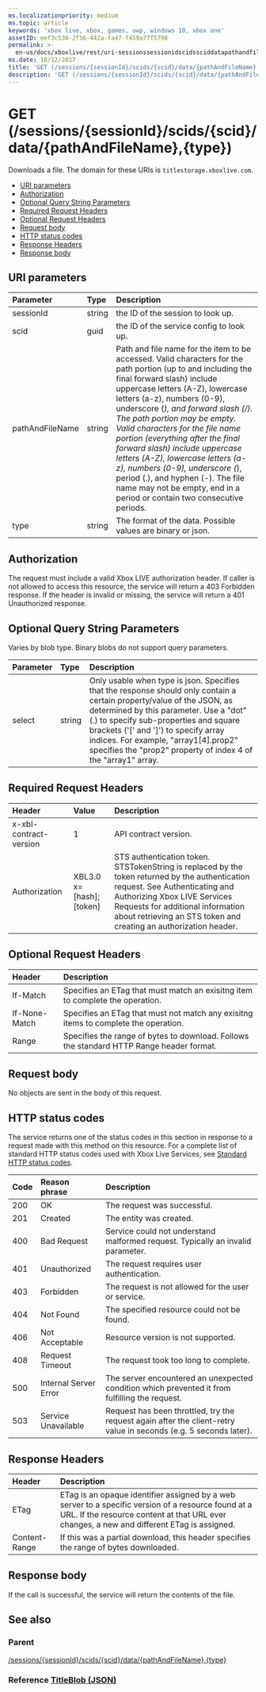 ```yaml
---
ms.localizationpriority: medium
ms.topic: article
keywords: 'xbox live, xbox, games, uwp, windows 10, xbox one'
assetID: eef3c530-2f56-442a-fa47-f459a77f5798
permalink: >-
  en-us/docs/xboxlive/rest/uri-sessionssessionidscidssciddatapathandfilenametype-get.html
ms.date: 10/12/2017
title: 'GET (/sessions/{sessionId}/scids/{scid}/data/{pathAndFileName},{type})'
description: 'GET (/sessions/{sessionId}/scids/{scid}/data/{pathAndFileName},{type})'
---
```


# GET \(/sessions/{sessionId}/scids/{scid}/data/{pathAndFileName},{type}\)

Downloads a file. The domain for these URIs is `titlestorage.xboxlive.com`.

* [URI parameters](get-sessions-sessionid-scids-scid-data-pathandfilename-type.md#ID4EX)
* [Authorization](get-sessions-sessionid-scids-scid-data-pathandfilename-type.md#ID4ECB)
* [Optional Query String Parameters](get-sessions-sessionid-scids-scid-data-pathandfilename-type.md#ID4EPB)
* [Required Request Headers](get-sessions-sessionid-scids-scid-data-pathandfilename-type.md#ID4EQC)
* [Optional Request Headers](get-sessions-sessionid-scids-scid-data-pathandfilename-type.md#ID4EZD)
* [Request body](get-sessions-sessionid-scids-scid-data-pathandfilename-type.md#ID4EDF)
* [HTTP status codes](get-sessions-sessionid-scids-scid-data-pathandfilename-type.md#ID4EQF)
* [Response Headers](get-sessions-sessionid-scids-scid-data-pathandfilename-type.md#ID4EDDAC)
* [Response body](get-sessions-sessionid-scids-scid-data-pathandfilename-type.md#ID4EGEAC)

## URI parameters <a id="ID4EX"></a>

| Parameter | Type | Description |
| :--- | :--- | :--- |
| sessionId | string | the ID of the session to look up. |
| scid | guid | the ID of the service config to look up. |
| pathAndFileName | string | Path and file name for the item to be accessed. Valid characters for the path portion \(up to and including the final forward slash\) include uppercase letters \(A-Z\), lowercase letters \(a-z\), numbers \(0-9\), underscore \(_\), and forward slash \(/\). The path portion may be empty. Valid characters for the file name portion \(everything after the final forward slash\) include uppercase letters \(A-Z\), lowercase letters \(a-z\), numbers \(0-9\), underscore \(_\), period \(.\), and hyphen \(-\). The file name may not be empty, end in a period or contain two consecutive periods. |
| type | string | The format of the data. Possible values are binary or json. |

## Authorization <a id="ID4ECB"></a>

The request must include a valid Xbox LIVE authorization header. If caller is not allowed to access this resource, the service will return a 403 Forbidden response. If the header is invalid or missing, the service will return a 401 Unauthorized response.

## Optional Query String Parameters <a id="ID4EPB"></a>

Varies by blob type. Binary blobs do not support query parameters.

| Parameter | Type | Description |
| :--- | :--- | :--- |
| select | string | Only usable when type is json. Specifies that the response should only contain a certain property/value of the JSON, as determined by this parameter. Use a "dot" \(.\) to specify sub-properties and square brackets \('\[' and '\]'\) to specify array indices. For example, "array1\[4\].prop2" specifies the "prop2" property of index 4 of the "array1" array. |

## Required Request Headers <a id="ID4EQC"></a>

| Header | Value | Description |
| :--- | :--- | :--- |
| x-xbl-contract-version | 1 | API contract version. |
| Authorization | XBL3.0 x=\[hash\];\[token\] | STS authentication token. STSTokenString is replaced by the token returned by the authentication request. See Authenticating and Authorizing Xbox LIVE Services Requests for additional information about retrieving an STS token and creating an authorization header. |

## Optional Request Headers <a id="ID4EZD"></a>

| Header | Description |
| :--- | :--- |
| If-Match | Specifies an ETag that must match an exisitng item to complete the operation. |
| If-None-Match | Specifies an ETag that must not match any exisitng items to complete the operation. |
| Range | Specifies the range of bytes to download. Follows the standard HTTP Range header format. |

## Request body <a id="ID4EDF"></a>

No objects are sent in the body of this request.

## HTTP status codes <a id="ID4EQF"></a>

The service returns one of the status codes in this section in response to a request made with this method on this resource. For a complete list of standard HTTP status codes used with Xbox Live Services, see [Standard HTTP status codes](https://github.com/LucienHH/docs-xsapi/tree/8aaeb3d77dec37e3bd2a1d99ea913649665f2490/additional/httpstatuscodes.md).

| Code | Reason phrase | Description |
| :--- | :--- | :--- |
| 200 | OK | The request was successful. |
| 201 | Created | The entity was created. |
| 400 | Bad Request | Service could not understand malformed request. Typically an invalid parameter. |
| 401 | Unauthorized | The request requires user authentication. |
| 403 | Forbidden | The request is not allowed for the user or service. |
| 404 | Not Found | The specified resource could not be found. |
| 406 | Not Acceptable | Resource version is not supported. |
| 408 | Request Timeout | The request took too long to complete. |
| 500 | Internal Server Error | The server encountered an unexpected condition which prevented it from fulfilling the request. |
| 503 | Service Unavailable | Request has been throttled, try the request again after the client-retry value in seconds \(e.g. 5 seconds later\). |

## Response Headers <a id="ID4EDDAC"></a>

| Header | Description |
| :--- | :--- |
| ETag | ETag is an opaque identifier assigned by a web server to a specific version of a resource found at a URL. If the resource content at that URL ever changes, a new and different ETag is assigned. |
| Content-Range | If this was a partial download, this header specifies the range of bytes downloaded. |

## Response body <a id="ID4EGEAC"></a>

If the call is successful, the service will return the contents of the file.

## See also <a id="ID4EREAC"></a>

### Parent <a id="ID4ETEAC"></a>

[/sessions/{sessionId}/scids/{scid}/data/{pathAndFileName},{type}](https://github.com/LucienHH/docs-xsapi/tree/8aaeb3d77dec37e3bd2a1d99ea913649665f2490/work-in-progress/title-storage/uri-sessionssessionidscidssciddatapathandfilenametype.md)

### Reference  [TitleBlob \(JSON\)](https://github.com/LucienHH/docs-xsapi/tree/8aaeb3d77dec37e3bd2a1d99ea913649665f2490/json/json-titleblob.md) <a id="ID4E6EAC"></a>

